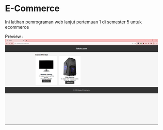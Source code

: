 # E-Commerce
Ini latihan pemrograman web lanjut pertemuan 1 di semester 5 untuk ecommerce

Preview :
![Tangkapan Layar](https://github.com/Emzyjeppp/ecommerce/raw/main/Screenshot%20(270).png)
